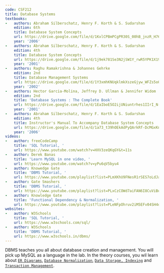 ```yaml
---
code: CSF212
title: Database Systems
textbooks:
-   authors: Abraham Silberschatz, Henry F. Korth & S. Sudarshan
    edition: 6th
    title: Database System Concepts
    url: https://drive.google.com/file/d/1KxlCPBmPCgPR30S_00hB_jnzR_H76sJl/view?usp=sharing
    year: '2006'
-   authors: Abraham Silberschatz, Henry F. Korth & S. Sudarshan
    edition: 4th
    title: Database System Concepts
    url: https://drive.google.com/file/d/1j9ek781Se3N2jSW1Y_rwR5YPK1X19o1y/view?usp=sharing
    year: '2001'
-   authors: Raghu Ramakrishna & Johannes Gehrke
    edition: 2nd
    title: Database Management Systems
    url: https://drive.google.com/file/d/1Y3xmhKNUqklmkXszeGjyw_WFZs5oQ12O/view?usp=sharing
    year: '2002'
-   authors: Hector Garcia-Molina, Jeffrey D. Ullman & Jennifer Widom
    edition: 2nd
    title: 'Database Systems : The Complete Book'
    url: https://drive.google.com/file/d/1EaIboE5O2ijUNiuntrhes1IIrI_N-ftD/view?usp=sharing
    year: '2001'
-   authors: Abraham Silberschatz, Henry F. Korth & S. Sudarshan
    edition: 4th
    title: Instructor's Manual To Accompany Database System Concepts
    url: https://drive.google.com/file/d/1a73_t39hOEkAdPyQArkRf-DcMGxKncsH/view?usp=sharing
    year: '2006'
videos:
-   author: freeCodeCamp
    title: 'SQL Tutorial, '
    url: https://www.youtube.com/watch?v=HXV3zeQKqGY&t=11s
-   author: Derek Banas
    title: 'Learn MySQL in one video, '
    url: https://www.youtube.com/watch?v=yPu6qV5byu4
-   author: Knowedge Gate
    title: 'DBMS Tutorial, '
    url: https://www.youtube.com/playlist?list=PLmXKhU9FNesR1rSES7oLdJaNFgmuj0SYV
-   author: Gate Smashers
    title: 'DBMS Tutorial, '
    url: https://www.youtube.com/playlist?list=PLxCzCOWd7aiFAN6I8CuViBuCdJgiOkT2Y
-   author: Knowledge Gate
    title: 'Functional Dependency & Normalization, '
    url: https://www.youtube.com/playlist?list=PLeNFpOhruv2iM5EFv04SH4d84AO9WD2bA
websites:
-   author: W3Schools
    title: 'SQL Tutorial, '
    url: https://www.w3schools.com/sql/
-   author: W3Schools
    title: 'DBMS Tutorial, '
    url: https://www.w3schools.in/dbms/
---
```


DBMS teaches you all about database creation and management. You will pick up MySQL as a language in the lab. In the theory courses, you wil learn about [`ER Diagrams`](https://en.wikipedia.org/wiki/Entity–relationship_model), [`Database Normalization`](https://en.wikipedia.org/wiki/Database_normalization), [`Data Storage, Indexing`](https://en.wikipedia.org/wiki/Database_index) and [`Transaction Management`](https://en.wikipedia.org/wiki/Database_transaction). 

